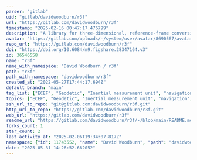 ```yaml
---
parser: "gitlab"
uid: "gitlab/davidwoodburn/r3f"
url: "https://gitlab.com/davidwoodburn/r3f"
timestamp: "2025-02-16 00:47:17.476799"
description: "A library for three-dimensional, reference-frame conversions"
avatar: "https://gitlab.com/uploads/-/system/user/avatar/8690567/avatar.png"
repo_url: "https://gitlab.com/davidwoodburn/r3f"
doi: "https://doi.org/10.6084/m9.figshare.28347164.v3"
id: 36546558
name: "r3f"
name_with_namespace: "David Woodburn / r3f"
path: "r3f"
path_with_namespace: "davidwoodburn/r3f"
created_at: "2022-05-27T17:44:17.694Z"
default_branch: "main"
tag_list: ["ECEF", "Geodetic", "Inertial measurement unit", "navigation", "reference frames", "rotation"]
topics: ["ECEF", "Geodetic", "Inertial measurement unit", "navigation", "reference frames", "rotation"]
ssh_url_to_repo: "git@gitlab.com:davidwoodburn/r3f.git"
http_url_to_repo: "https://gitlab.com/davidwoodburn/r3f.git"
web_url: "https://gitlab.com/davidwoodburn/r3f"
readme_url: "https://gitlab.com/davidwoodburn/r3f/-/blob/main/README.md"
forks_count: 1
star_count: 2
last_activity_at: "2025-02-06T19:34:07.817Z"
namespace: {"id": 11743552, "name": "David Woodburn", "path": "davidwoodburn", "kind": "user", "full_path": "davidwoodburn", "parent_id": null, "avatar_url": "/uploads/-/system/user/avatar/8690567/avatar.png", "web_url": "https://gitlab.com/davidwoodburn"}
date: "2025-05-31 14:26:52.662052"
---
```

